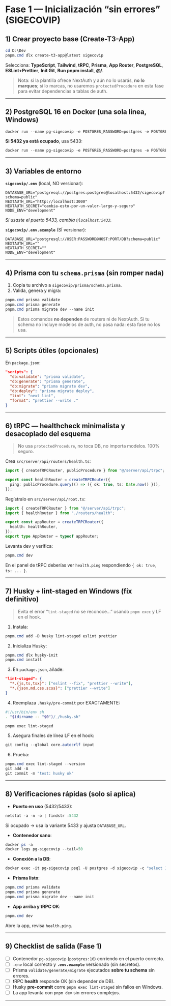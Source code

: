 # Fase 1 — Inicialización “sin errores” (SIGECOVIP)

## 1) Crear proyecto base (Create-T3-App)

```powershell
cd D:\Dev
pnpm.cmd dlx create-t3-app@latest sigecovip
```

Selecciona: **TypeScript**, **Tailwind**, **tRPC**, **Prisma**, **App Router**, **PostgreSQL**, **ESLint+Prettier**, **Init Git**, **Run pnpm install**, **@/**.

> Nota: si la plantilla ofrece NextAuth y aún no lo usarás, **no lo marques**; si lo marcas, no usaremos `protectedProcedure` en esta fase para evitar dependencias a tablas de auth.

---

## 2) PostgreSQL 16 en Docker (una sola línea, Windows)

```powershell
docker run --name pg-sigecovip -e POSTGRES_PASSWORD=postgres -e POSTGRES_USER=postgres -e POSTGRES_DB=sigecovip -p 5432:5432 -d postgres:16
```

**Si 5432 ya está ocupado**, usa 5433:

```powershell
docker run --name pg-sigecovip -e POSTGRES_PASSWORD=postgres -e POSTGRES_USER=postgres -e POSTGRES_DB=sigecovip -p 5433:5432 -d postgres:16
```

---

## 3) Variables de entorno

**`sigecovip/.env`** (local, NO versionar):

```env
DATABASE_URL="postgresql://postgres:postgres@localhost:5432/sigecovip?schema=public"
NEXTAUTH_URL="http://localhost:3000"
NEXTAUTH_SECRET="cambia-esto-por-un-valor-largo-y-seguro"
NODE_ENV="development"
```

*Si usaste el puerto 5433, cambia `@localhost:5433`.*

**`sigecovip/.env.example`** (SÍ versionar):

```env
DATABASE_URL="postgresql://USER:PASSWORD@HOST:PORT/DB?schema=public"
NEXTAUTH_URL=""
NEXTAUTH_SECRET=""
NODE_ENV="development"
```

---

## 4) Prisma con **tu** `schema.prisma` (sin romper nada)

1. Copia tu archivo a `sigecovip/prisma/schema.prisma`.
2. Valida, genera y migra:

```powershell
pnpm.cmd prisma validate
pnpm.cmd prisma generate
pnpm.cmd prisma migrate dev --name init
```

> Estos comandos **no dependen** de routers ni de NextAuth. Si tu schema no incluye modelos de auth, no pasa nada: esta fase no los usa.

---

## 5) Scripts útiles (opcionales)

En `package.json`:

```json
"scripts": {
  "db:validate": "prisma validate",
  "db:generate": "prisma generate",
  "db:migrate": "prisma migrate dev",
  "db:deploy": "prisma migrate deploy",
  "lint": "next lint",
  "format": "prettier --write ."
}
```

---

## 6) tRPC — healthcheck **minimalista y desacoplado del esquema**

> No usa `protectedProcedure`, no toca DB, no importa modelos. 100% seguro.

Crea `src/server/api/routers/health.ts`:

```ts
import { createTRPCRouter, publicProcedure } from "@/server/api/trpc";

export const healthRouter = createTRPCRouter({
  ping: publicProcedure.query(() => ({ ok: true, ts: Date.now() })),
});
```

Regístralo en `src/server/api/root.ts`:

```ts
import { createTRPCRouter } from "@/server/api/trpc";
import { healthRouter } from "./routers/health";

export const appRouter = createTRPCRouter({
  health: healthRouter,
});
export type AppRouter = typeof appRouter;
```

Levanta dev y verifica:

```powershell
pnpm.cmd dev
```

En el panel de tRPC deberías ver `health.ping` respondiendo `{ ok: true, ts: ... }`.

---

## 7) Husky + lint-staged en **Windows** (fix definitivo)

> Evita el error “`lint-staged` no se reconoce…” usando `pnpm exec` y LF en el hook.

1. Instala:

```powershell
pnpm.cmd add -D husky lint-staged eslint prettier
```

2. Inicializa Husky:

```powershell
pnpm.cmd dlx husky-init
pnpm.cmd install
```

3. En `package.json`, añade:

```json
"lint-staged": {
  "*.{js,ts,tsx}": ["eslint --fix", "prettier --write"],
  "*.{json,md,css,scss}": ["prettier --write"]
}
```

4. Reemplaza `.husky/pre-commit` por EXACTAMENTE:

```sh
#!/usr/bin/env sh
. "$(dirname -- "$0")/_/husky.sh"

pnpm exec lint-staged
```

5. Asegura finales de línea LF en el hook:

```powershell
git config --global core.autocrlf input
```

6. Prueba:

```powershell
pnpm.cmd exec lint-staged --version
git add -A
git commit -m "test: husky ok"
```

---

## 8) Verificaciones rápidas (solo si aplica)

* **Puerto en uso** (5432/5433):

```powershell
netstat -a -n -o | findstr :5432
```

Si ocupado → usa la variante 5433 y ajusta `DATABASE_URL`.

* **Contenedor sano**:

```powershell
docker ps -a
docker logs pg-sigecovip --tail=50
```

* **Conexión a la DB**:

```powershell
docker exec -it pg-sigecovip psql -U postgres -d sigecovip -c "select 1;"
```

* **Prisma listo**:

```powershell
pnpm.cmd prisma validate
pnpm.cmd prisma generate
pnpm.cmd prisma migrate dev --name init
```

* **App arriba y tRPC OK**:

```powershell
pnpm.cmd dev
```

Abre la app, revisa `health.ping`.

---

## 9) Checklist de salida (Fase 1)

* [ ] Contenedor `pg-sigecovip` (`postgres:16`) corriendo en el puerto correcto.
* [ ] `.env` local correcto y **`.env.example`** versionado (sin secretos).
* [ ] Prisma `validate/generate/migrate` ejecutados **sobre tu schema** sin errores.
* [ ] tRPC **health** responde OK (sin depender de DB).
* [ ] Husky **pre-commit** corre `pnpm exec lint-staged` sin fallos en Windows.
* [ ] La app levanta con `pnpm dev` sin errores complejos.

---
